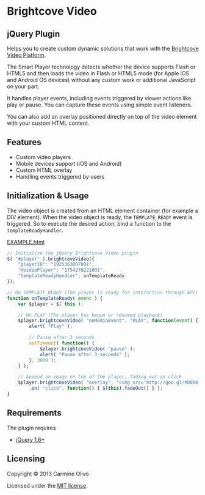﻿Brightcove Video
==================================================

jQuery Plugin
--------------------------------------
Helps you to create custom dynamic solutions that work with the [Brightcove Video Platform](http://www.brightcove.com/en/online-video-platform).

The Smart Player technology detects whether the device supports Flash or HTML5 and then loads the video in Flash or HTML5 mode (for Apple iOS and Android OS devices) without any custom work or additional JavaScript on your part.

It handles player events, including events triggered by viewer actions like play or pause. You can capture these events using simple event listeners.

You can also add an overlay positioned directly on top of the video element with your custom HTML content.

Features
--------------------------------------
* Custom video players
* Mobile devices support (iOS and Android)
* Custom HTML overlay
* Handling events triggered by users

Initialization & Usage
--------------------------------------
The video object is created from an HTML element container (for example a DIV element).
When the video object is ready, the `TEMPLATE_READY` event is triggered.
So to execute the desired action, bind a function to the `templateReadyHandler`.

[EXAMPLE.html](EXAMPLE.html)

```javascript
// Initialize the jQuery Brightcove Video plugin
$( "#player" ).brightcoveVideo({
	"playerID": "1925363807001",
	"@videoPlayer": "1754276221001",
	"templateReadyHandler": onTemplateReady
});
```

```javascript
// On TEMPLATE_READY (The player is ready for interaction through API)
function onTemplateReady( event ) {
	var $player = $( this );

	// On PLAY (The player has begun or resumed playback)
	$player.brightcoveVideo( "onMediaEvent", "PLAY", function(event) {
		alert( "Play" );

		// Pause after 3 seconds
		setTimeout( function() {
			$player.brightcoveVideo( "pause" );
			alert( "Pause after 3 seconds" );
		}, 3000 );
	} );

	// Append an image on top of the player, fading out on click
	$player.brightcoveVideo( "overlay", "<img src='http://goo.gl/hR0kK'>" )
		.on( "click", function() { $(this).fadeOut() } );
}
```

Requirements
--------------------------------------
The plugin requires
* [jQuery 1.6+](http://jquery.com)

Licensing
--------------------------------------
Copyright © 2013 Carmine Olivo

Licensed under the [MIT license](http://co.mit-license.org/).
